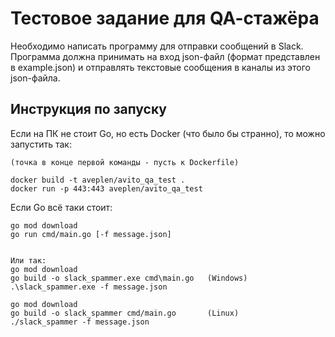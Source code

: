 # Тестовое задание для QA-cтажёра

Необходимо написать программу для отправки сообщений в Slack. Программа должна принимать на вход json-файл (формат представлен в example.json) и отправлять текстовые сообщения в каналы из этого json-файла.

## Инструкция по запуску

Если на ПК не стоит Go, но есть Docker (что было бы странно), то можно запустить так:

```
(точка в конце первой команды - пусть к Dockerfile)

docker build -t aveplen/avito_qa_test .
docker run -p 443:443 aveplen/avito_qa_test
```

Если Go всё таки стоит:
```
go mod download
go run cmd/main.go [-f message.json]


Или так:
go mod download
go build -o slack_spammer.exe cmd\main.go   (Windows)
.\slack_spammer.exe -f message.json

go mod download
go build -o slack_spammer cmd/main.go       (Linux)
./slack_spammer -f message.json
```